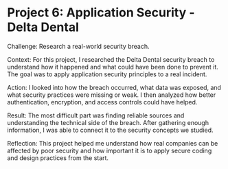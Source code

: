 # Project 6: Application Security - Delta Dental
Challenge: Research a real-world security breach.

Context: For this project, I researched the Delta Dental security breach to understand how it happened and what could have been done to prevent it. The goal was to apply application security principles to a real incident.

Action: I looked into how the breach occurred, what data was exposed, and what security practices were missing or weak. I then analyzed how better authentication, encryption, and access controls could have helped.

Result: The most difficult part was finding reliable sources and understanding the technical side of the breach. After gathering enough information, I was able to connect it to the security concepts we studied.

Reflection: This project helped me understand how real companies can be affected by poor security and how important it is to apply secure coding and design practices from the start.
